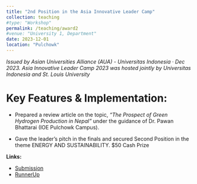 ```yaml
---
title: "2nd Position in the Asia Innovative Leader Camp"
collection: teaching
#type: "Workshop"
permalink: /teaching/award2
#venue: "University 1, Department"
date: 2023-12-01
location: "Pulchowk"
---
```


*Issued by Asian Universities Alliance (AUA) - Universitas Indonesia · Dec 2023. Asia Innovative Leader Camp 2023 was hosted jointly by Universitas Indonesia and St. Louis University*

# Key Features & Implementation:

- Prepared a review article on the topic, *“The Prospect of Green Hydrogen Production in Nepal”* under the guidance of Dr. Pawan Bhattarai (IOE Pulchowk Campus). 

- Gave the leader’s pitch in the finals and secured Second Position in the theme ENERGY AND SUSTAINABILITY. $50 Cash Prize


**Links:**  
- [Submission](https://drive.google.com/file/d/1QrnT--IcvsneT7IJXU36tZ8KaKCFMPvm/view)
- [RunnerUp](https://drive.google.com/file/d/1t8ukyl9kfLxB8WtGdBv7dWznTCkCpn9i/view?usp=sharing)
